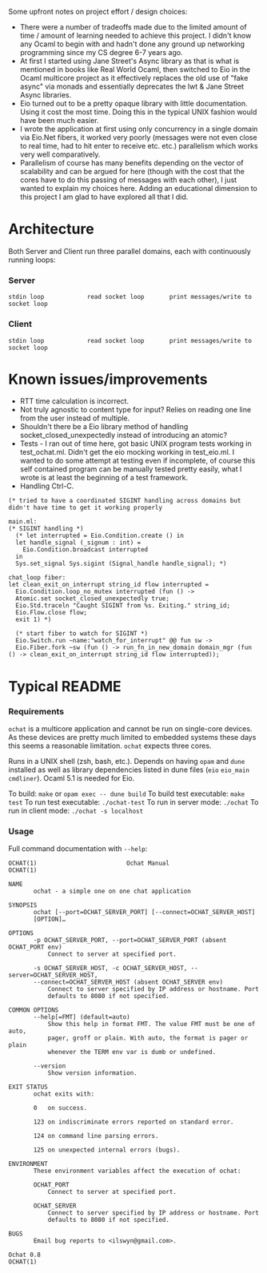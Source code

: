 Some upfront notes on project effort / design choices:

* There were a number of tradeoffs made due to the limited amount of time / amount of learning needed to achieve this project. I didn't know any Ocaml to begin with and hadn't done any ground up networking programming since my CS degree 6-7 years ago.
* At first I started using Jane Street's Async library as that is what is mentioned in books like Real World Ocaml, then switched to Eio in the Ocaml multicore project as it effectively replaces the old use of "fake async" via monads and essentially deprecates the lwt & Jane Street Async libraries.
* Eio turned out to be a pretty opaque library with little documentation. Using it cost the most time. Doing this in the typical UNIX fashion would have been much easier.
* I wrote the application at first using only concurrency in a single domain via Eio.Net fibers, it worked very poorly (messages were not even close to real time, had to hit enter to receive etc. etc.) parallelism which works very well comparatively.
* Parallelism of course has many benefits depending on the vector of scalability and can be argued for here (though with the cost that the cores have to do this passing of messages with each other), I just wanted to explain my choices here. Adding an educational dimension to this project I am glad to have explored all that I did.

# Architecture

Both Server and Client run three parallel domains, each with continuously running loops:

###                            Server
```stdin loop            read socket loop       print messages/write to socket loop```

###                            Client
```stdin loop            read socket loop       print messages/write to socket loop```

# Known issues/improvements

* RTT time calculation is incorrect.
* Not truly agnostic to content type for input? Relies on reading one line from the user instead of multiple.
* Shouldn't there be a Eio library method of handling socket_closed_unexpectedly instead of introducing an atomic?
* Tests - I ran out of time here, got basic UNIX program tests working in test_ochat.ml. Didn't get the eio mocking working in test_eio.ml. I wanted to do some attempt at testing even if incomplete, of course this self contained program can be manually tested pretty easily, what I wrote is at least the beginning of a test framework.
* Handling Ctrl-C.
```
(* tried to have a coordinated SIGINT handling across domains but didn't have time to get it working properly

main.ml:
(* SIGINT handling *)
  (* let interrupted = Eio.Condition.create () in
  let handle_signal (_signum : int) =
    Eio.Condition.broadcast interrupted
  in
  Sys.set_signal Sys.sigint (Signal_handle handle_signal); *)

chat_loop fiber:
let clean_exit_on_interrupt string_id flow interrupted =
  Eio.Condition.loop_no_mutex interrupted (fun () ->
  Atomic.set socket_closed_unexpectedly true;
  Eio.Std.traceln "Caught SIGINT from %s. Exiting." string_id;
  Eio.Flow.close flow;
  exit 1) *)

  (* start fiber to watch for SIGINT *)
  Eio.Switch.run ~name:"watch_for_interrupt" @@ fun sw ->
  Eio.Fiber.fork ~sw (fun () -> run_fn_in_new_domain domain_mgr (fun () -> clean_exit_on_interrupt string_id flow interrupted));
```

# Typical README

### Requirements

`ochat` is a multicore application and cannot be run on single-core devices. As these devices are pretty much limited to embedded systems these days this seems a reasonable limitation. `ochat` expects three cores.

Runs in a UNIX shell (zsh, bash, etc.). Depends on having `opam` and `dune` installed as well as library dependencies listed in dune files (`eio` `eio_main` `cmdliner`). Ocaml 5.1 is needed for Eio.

To build: `make` or `opam exec -- dune build`
To build test executable: `make test`
To run test executable: `./ochat-test`
To run in server mode: `./ochat`
To run in client mode: `./ochat -s localhost`

### Usage

Full command documentation with `--help`:
```
OCHAT(1)                         Ochat Manual                         OCHAT(1)

NAME
       ochat - a simple one on one chat application

SYNOPSIS
       ochat [--port=OCHAT_SERVER_PORT] [--connect=OCHAT_SERVER_HOST]
       [OPTION]…

OPTIONS
       -p OCHAT_SERVER_PORT, --port=OCHAT_SERVER_PORT (absent OCHAT_PORT env)
           Connect to server at specified port.

       -s OCHAT_SERVER_HOST, -c OCHAT_SERVER_HOST, --server=OCHAT_SERVER_HOST,
       --connect=OCHAT_SERVER_HOST (absent OCHAT_SERVER env)
           Connect to server specified by IP address or hostname. Port
           defaults to 8080 if not specified.

COMMON OPTIONS
       --help[=FMT] (default=auto)
           Show this help in format FMT. The value FMT must be one of auto,
           pager, groff or plain. With auto, the format is pager or plain
           whenever the TERM env var is dumb or undefined.

       --version
           Show version information.

EXIT STATUS
       ochat exits with:

       0   on success.

       123 on indiscriminate errors reported on standard error.

       124 on command line parsing errors.

       125 on unexpected internal errors (bugs).

ENVIRONMENT
       These environment variables affect the execution of ochat:

       OCHAT_PORT
           Connect to server at specified port.

       OCHAT_SERVER
           Connect to server specified by IP address or hostname. Port
           defaults to 8080 if not specified.

BUGS
       Email bug reports to <ilswyn@gmail.com>.

Ochat 0.8                                                             OCHAT(1)
```
